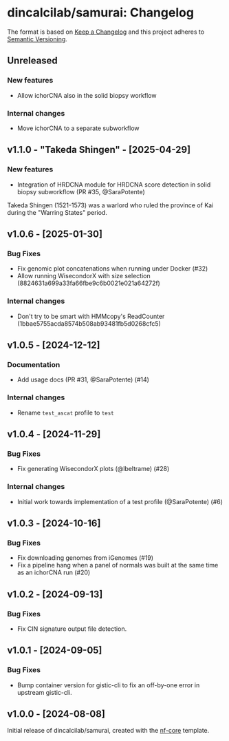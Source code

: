 # dincalcilab/samurai: Changelog

The format is based on [Keep a Changelog](https://keepachangelog.com/en/1.0.0/)
and this project adheres to [Semantic Versioning](https://semver.org/spec/v2.0.0.html).

## Unreleased

### New features

- Allow ichorCNA also in the solid biopsy workflow

### Internal changes

- Move ichorCNA to a separate subworkflow

## v1.1.0 - "Takeda Shingen" - [2025-04-29]

### New features

- Integration of HRDCNA module for HRDCNA score detection in solid biopsy subworkflow (PR #35, @SaraPotente)

Takeda Shingen (1521-1573) was a warlord who ruled the province of Kai during the "Warring States" period.

## v1.0.6 - [2025-01-30]

### Bug Fixes

- Fix genomic plot concatenations when running under Docker (#32)
- Allow running WisecondorX with size selection (8824631a699a33fa66fbe9c6b0021e021a64272f)

### Internal changes

- Don't try to be smart with HMMcopy's ReadCounter (1bbae5755acda8574b508ab93481fb5d0268cfc5)

## v1.0.5 - [2024-12-12]

### Documentation

- Add usage docs (PR #31, @SaraPotente) (#14)

### Internal changes

- Rename `test_ascat` profile to `test`

## v1.0.4 - [2024-11-29]

### Bug Fixes

- Fix generating WisecondorX plots (@lbeltrame) (#28)

### Internal changes

- Initial work towards implementation of a test profile (@SaraPotente) (#6)

## v1.0.3 - [2024-10-16]

### Bug Fixes

- Fix downloading genomes from iGenomes (#19)
- Fix a pipeline hang when a panel of normals was built at the same time as an ichorCNA run (#20)

## v1.0.2 - [2024-09-13]

### Bug Fixes

- Fix CIN signature output file detection.

## v1.0.1 - [2024-09-05]

### Bug Fixes

- Bump container version for gistic-cli to fix an off-by-one error in upstream gistic-cli.

## v1.0.0 - [2024-08-08]

Initial release of dincalcilab/samurai, created with the [nf-core](https://nf-co.re/) template.
